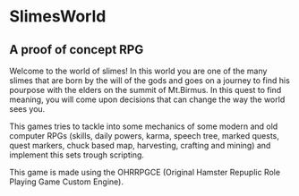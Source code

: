 # SlimesWorld
## A proof of concept RPG

Welcome to the world of slimes!
In this world you are one of the many slimes that are born by the will of the gods and goes on a journey to find his pourpose with the elders on the summit of Mt.Birmus. In this quest to find meaning, you will come upon decisions that can change the way the world sees you.

This games tries to tackle into some mechanics of some modern and old computer RPGs (skills, daily powers, karma, speech tree, marked quests, quest markers, chuck based map, harvesting, crafting and mining) and implement this sets trough scripting.

This game is made using the OHRRPGCE (Original Hamster Repuplic Role Playing Game Custom Engine).
